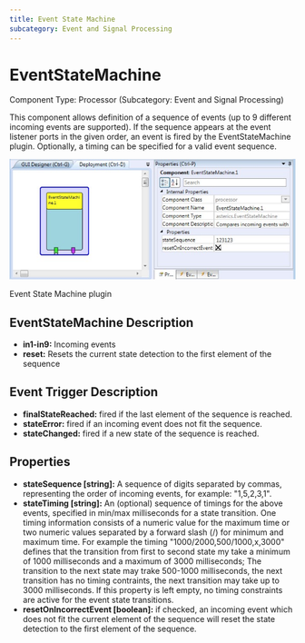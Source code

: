 ```yaml
---
title: Event State Machine
subcategory: Event and Signal Processing
---
```


# EventStateMachine

Component Type: Processor (Subcategory: Event and Signal Processing)

This component allows definition of a sequence of events (up to 9 different incoming events are supported). If the sequence appears at the event listener ports in the given order, an event is fired by the EventStateMachine plugin. Optionally, a timing can be specified for a valid event sequence.

![Screenshot: EventStateMachine](./img/eventstatemachine.jpg "Screenshot: Event State Machine plugin")

Event State Machine plugin

## EventStateMachine Description

- **in1-in9:** Incoming events
- **reset:** Resets the current state detection to the first element of the sequence

## Event Trigger Description

- **finalStateReached:** fired if the last element of the sequence is reached.
- **stateError:** fired if an incoming event does not fit the sequence.
- **stateChanged:** fired if a new state of the sequence is reached.

## Properties

- **stateSequence \[string\]:** A sequence of digits separated by commas, representing the order of incoming events, for example: "1,5,2,3,1".
- **stateTiming \[string\]:** An (optional) sequence of timings for the above events, specified in min/max milliseconds for a state transition. One timing information consists of a numeric value for the maximum time or two numeric values separated by a forward slash (/) for minimum and maximum time. For example the timing "1000/2000,500/1000,x,3000" defines that the transition from first to second state my take a minimum of 1000 milliseconds and a maximum of 3000 milliseconds; The transition to the next state may trake 500-1000 milliseconds, the next transition has no timing contraints, the next transition may take up to 3000 milliseconds. If this property is left empty, no timing constraints are active for the event state transitions.
- **resetOnIncorrectEvent \[boolean\]:** if checked, an incoming event which does not fit the current element of the sequence will reset the state detection to the first element of the sequence.
